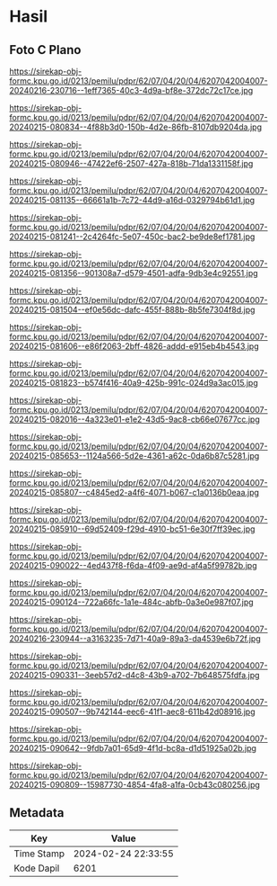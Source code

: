 # Hasil

## Foto C Plano

https://sirekap-obj-formc.kpu.go.id/0213/pemilu/pdpr/62/07/04/20/04/6207042004007-20240216-230716--1eff7365-40c3-4d9a-bf8e-372dc72c17ce.jpg

https://sirekap-obj-formc.kpu.go.id/0213/pemilu/pdpr/62/07/04/20/04/6207042004007-20240215-080834--4f88b3d0-150b-4d2e-86fb-8107db9204da.jpg

https://sirekap-obj-formc.kpu.go.id/0213/pemilu/pdpr/62/07/04/20/04/6207042004007-20240215-080946--47422ef6-2507-427a-818b-71da1331158f.jpg

https://sirekap-obj-formc.kpu.go.id/0213/pemilu/pdpr/62/07/04/20/04/6207042004007-20240215-081135--66661a1b-7c72-44d9-a16d-0329794b61d1.jpg

https://sirekap-obj-formc.kpu.go.id/0213/pemilu/pdpr/62/07/04/20/04/6207042004007-20240215-081241--2c4264fc-5e07-450c-bac2-be9de8ef1781.jpg

https://sirekap-obj-formc.kpu.go.id/0213/pemilu/pdpr/62/07/04/20/04/6207042004007-20240215-081356--901308a7-d579-4501-adfa-9db3e4c92551.jpg

https://sirekap-obj-formc.kpu.go.id/0213/pemilu/pdpr/62/07/04/20/04/6207042004007-20240215-081504--ef0e56dc-dafc-455f-888b-8b5fe7304f8d.jpg

https://sirekap-obj-formc.kpu.go.id/0213/pemilu/pdpr/62/07/04/20/04/6207042004007-20240215-081606--e86f2063-2bff-4826-addd-e915eb4b4543.jpg

https://sirekap-obj-formc.kpu.go.id/0213/pemilu/pdpr/62/07/04/20/04/6207042004007-20240215-081823--b574f416-40a9-425b-991c-024d9a3ac015.jpg

https://sirekap-obj-formc.kpu.go.id/0213/pemilu/pdpr/62/07/04/20/04/6207042004007-20240215-082016--4a323e01-e1e2-43d5-9ac8-cb66e07677cc.jpg

https://sirekap-obj-formc.kpu.go.id/0213/pemilu/pdpr/62/07/04/20/04/6207042004007-20240215-085653--1124a566-5d2e-4361-a62c-0da6b87c5281.jpg

https://sirekap-obj-formc.kpu.go.id/0213/pemilu/pdpr/62/07/04/20/04/6207042004007-20240215-085807--c4845ed2-a4f6-4071-b067-c1a0136b0eaa.jpg

https://sirekap-obj-formc.kpu.go.id/0213/pemilu/pdpr/62/07/04/20/04/6207042004007-20240215-085910--69d52409-f29d-4910-bc51-6e30f7ff39ec.jpg

https://sirekap-obj-formc.kpu.go.id/0213/pemilu/pdpr/62/07/04/20/04/6207042004007-20240215-090022--4ed437f8-f6da-4f09-ae9d-af4a5f99782b.jpg

https://sirekap-obj-formc.kpu.go.id/0213/pemilu/pdpr/62/07/04/20/04/6207042004007-20240215-090124--722a66fc-1a1e-484c-abfb-0a3e0e987f07.jpg

https://sirekap-obj-formc.kpu.go.id/0213/pemilu/pdpr/62/07/04/20/04/6207042004007-20240216-230944--a3163235-7d71-40a9-89a3-da4539e6b72f.jpg

https://sirekap-obj-formc.kpu.go.id/0213/pemilu/pdpr/62/07/04/20/04/6207042004007-20240215-090331--3eeb57d2-d4c8-43b9-a702-7b648575fdfa.jpg

https://sirekap-obj-formc.kpu.go.id/0213/pemilu/pdpr/62/07/04/20/04/6207042004007-20240215-090507--9b742144-eec6-41f1-aec8-611b42d08916.jpg

https://sirekap-obj-formc.kpu.go.id/0213/pemilu/pdpr/62/07/04/20/04/6207042004007-20240215-090642--9fdb7a01-65d9-4f1d-bc8a-d1d51925a02b.jpg

https://sirekap-obj-formc.kpu.go.id/0213/pemilu/pdpr/62/07/04/20/04/6207042004007-20240215-090809--15987730-4854-4fa8-a1fa-0cb43c080256.jpg


## Metadata

| Key        | Value               |
| ---------- | ------------------- |
| Time Stamp | 2024-02-24 22:33:55 |
| Kode Dapil | 6201                |



